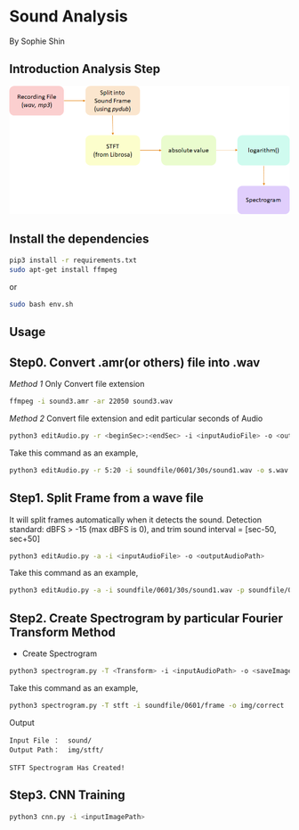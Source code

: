 # Sound Analysis

By Sophie Shin

## Introduction Analysis Step
<img src="./img/step.png">

## Install the dependencies
```sh
pip3 install -r requirements.txt
sudo apt-get install ffmpeg
```
or
```sh
sudo bash env.sh
```

## Usage

## Step0. Convert .amr(or others) file into .wav
*Method 1* Only Convert file extension
```sh
ffmpeg -i sound3.amr -ar 22050 sound3.wav
```

*Method 2* Convert file extension and edit particular seconds of Audio
```sh
python3 editAudio.py -r <beginSec>:<endSec> -i <inputAudioFile> -o <outputAudioFile>
```
Take this command as an example,
```sh
python3 editAudio.py -r 5:20 -i soundfile/0601/30s/sound1.wav -o s.wav
```

## Step1. Split Frame from a wave file
It will split frames automatically when it detects the sound.
Detection standard: dBFS > -15 (max dBFS is 0), and trim sound interval = [sec-50, sec+50]
```sh
python3 editAudio.py -a -i <inputAudioFile> -o <outputAudioPath>
```

Take this command as an example,
```sh
python3 editAudio.py -a -i soundfile/0601/30s/sound1.wav -p soundfile/0601/frame
```

## Step2. Create Spectrogram by particular Fourier Transform Method
* Create Spectrogram
```sh
python3 spectrogram.py -T <Transform> -i <inputAudioPath> -o <saveImagePath>
```
Take this command as an example,
```sh
python3 spectrogram.py -T stft -i soundfile/0601/frame -o img/correct
```
Output
```
Input File ：  sound/
Output Path：  img/stft/

STFT Spectrogram Has Created!
```

## Step3. CNN Training
```sh
python3 cnn.py -i <inputImagePath>
```